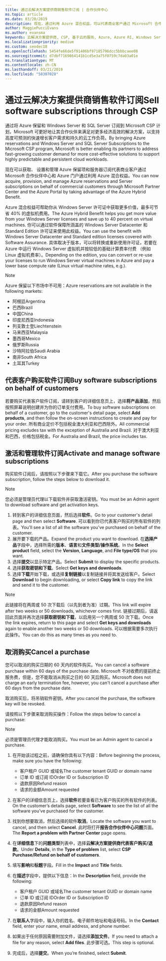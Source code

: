 ```yaml
---
title: 通过云解决方案提供商销售软件订阅 | 合作伙伴中心
ms.topic: article
ms.date: 03/20/2019
description: 现在，通过利用 Azure 混合权益，可以代表商业客户通过 Microsoft 合作伙伴中心和 Azure 门户获取、预配和管理 Azure 预留实例和服务器订阅。
author: MaggiePucciEvans
ms.author: evansma
keywords: 云解决方案提供商, CSP, 基于云的服务, Azure, Azure RI, Windows Server, SQL Server, 软件订阅
ms.localizationpriority: medium
ms.custom: seodec18
ms.openlocfilehash: 5454fe66de5f91406bf97185796dcc5bbbcaee08
ms.sourcegitcommit: d7dbf7169864141b1cd5e3a75f0759c7da03a01e
ms.translationtype: MT
ms.contentlocale: zh-CN
ms.lasthandoff: 03/21/2019
ms.locfileid: "58307028"
---
```

# <a name="sell-software-subscriptions-through-csp"></a><span data-ttu-id="f6870-104">通过云解决方案提供商销售软件订阅</span><span class="sxs-lookup"><span data-stu-id="f6870-104">Sell software subscriptions through CSP</span></span>

<span data-ttu-id="f6870-105">通过将 Azure 保留和 Windows Server 和 SQL Server 订阅到 Microsoft CSP 计划，Microsoft 可更好地让其合作伙伴来满足对更多经济高效的解决方案，以支持高度可预测的快速增长客户需求和持久的云工作负荷。</span><span class="sxs-lookup"><span data-stu-id="f6870-105">By bringing Azure reservations and Windows Server and SQL Server Subscriptions to the Microsoft CSP program, Microsoft is better enabling its partners to address fast-growing customer demand for more cost-effective solutions to support highly predictable and persistent cloud workloads.</span></span> 

<span data-ttu-id="f6870-106">现在可以获取、 设置和管理 Azure 保留项和服务器订阅代表商业客户通过 Microsoft 合作伙伴中心和 Azure 门户通过利用 Azure 混合权益。</span><span class="sxs-lookup"><span data-stu-id="f6870-106">You can now acquire, provision, and manage Azure reservations and Server subscriptions on behalf of commercial customers through Microsoft Partner Center and the Azure Portal by taking advantage of the Azure Hybrid Benefit.</span></span> 

<span data-ttu-id="f6870-107">Azure 混合权益可帮助你从 Windows Server 许可证中获取更多价值，最多可节省 40% 的虚拟机费用。</span><span class="sxs-lookup"><span data-stu-id="f6870-107">The Azure Hybrid Benefit helps you get more value from your Windows Server licenses and save up to 40 percent on virtual machines.</span></span> <span data-ttu-id="f6870-108">你可以通过软件保障所涵盖的 Windows Server Datacenter 和 Standard Edition 许可证来使用此权益。</span><span class="sxs-lookup"><span data-stu-id="f6870-108">You can use the benefit with Windows Server Datacenter and Standard edition licenses covered with Software Assurance.</span></span> <span data-ttu-id="f6870-109">具体取决于版本，可以将转换或重新使用许可证，若要在 Azure 中运行 Windows Server 虚拟机并按较低的基础计算费率付费 （例如 Linux 虚拟机费率）。</span><span class="sxs-lookup"><span data-stu-id="f6870-109">Depending on the edition, you can convert or re-use your licenses to run Windows Server virtual machines in Azure and pay a lower base compute rate (Linux virtual machine rates, e.g.).</span></span>

> [!NOTE]  
> <span data-ttu-id="f6870-110">Azure 保留以下市场中不可用：</span><span class="sxs-lookup"><span data-stu-id="f6870-110">Azure reservations are not available in the following markets:</span></span>  
> * <span data-ttu-id="f6870-111">阿根廷</span><span class="sxs-lookup"><span data-stu-id="f6870-111">Argentina</span></span>
> * <span data-ttu-id="f6870-112">巴西</span><span class="sxs-lookup"><span data-stu-id="f6870-112">Brazil</span></span>
> * <span data-ttu-id="f6870-113">中国</span><span class="sxs-lookup"><span data-stu-id="f6870-113">China</span></span>
> * <span data-ttu-id="f6870-114">印度尼西亚</span><span class="sxs-lookup"><span data-stu-id="f6870-114">Indonesia</span></span>
> * <span data-ttu-id="f6870-115">列支敦士登</span><span class="sxs-lookup"><span data-stu-id="f6870-115">Liechtenstein</span></span>
> * <span data-ttu-id="f6870-116">马来西亚</span><span class="sxs-lookup"><span data-stu-id="f6870-116">Malaysia</span></span>
> * <span data-ttu-id="f6870-117">墨西哥</span><span class="sxs-lookup"><span data-stu-id="f6870-117">Mexico</span></span>
> * <span data-ttu-id="f6870-118">俄罗斯</span><span class="sxs-lookup"><span data-stu-id="f6870-118">Russia</span></span>
> * <span data-ttu-id="f6870-119">沙特阿拉伯</span><span class="sxs-lookup"><span data-stu-id="f6870-119">Saudi Arabia</span></span>
> * <span data-ttu-id="f6870-120">南非</span><span class="sxs-lookup"><span data-stu-id="f6870-120">South Africa</span></span>
> * <span data-ttu-id="f6870-121">土耳其</span><span class="sxs-lookup"><span data-stu-id="f6870-121">Turkey</span></span>

<!--March 20, 2019 - this list of countries was correct as of today. Maggie last updated the list according to FAREAST\v-pubobb in bug 20907186.
-->

## <a name="buy-software-subscriptions-on-behalf-of-customers"></a><span data-ttu-id="f6870-122">代表客户购买软件订阅</span><span class="sxs-lookup"><span data-stu-id="f6870-122">Buy software subscriptions on behalf of customers</span></span>

<span data-ttu-id="f6870-123">若要购买代表客户软件订阅，请转到客户的详细信息页上，选择**将产品添加**，然后按照屏幕说明创建并为你的订单支付费用。</span><span class="sxs-lookup"><span data-stu-id="f6870-123">To buy software subscriptions on behalf of a customer, go to the customer's detail page, select **Add products**, and then follow the on-screen instructions to create and pay for your order.</span></span> <span data-ttu-id="f6870-124">所有商业定价不包括税金澳大利亚和巴西除外。</span><span class="sxs-lookup"><span data-stu-id="f6870-124">All commercial pricing excludes tax with the exception of Australia and Brazil.</span></span> <span data-ttu-id="f6870-125">对于澳大利亚和巴西，价格包括税金。</span><span class="sxs-lookup"><span data-stu-id="f6870-125">For Australia and Brazil, the price includes tax.</span></span>

## <a name="activate-and-manage-software-subscriptions"></a><span data-ttu-id="f6870-126">激活和管理软件订阅</span><span class="sxs-lookup"><span data-stu-id="f6870-126">Activate and manage software subscriptions</span></span>

<span data-ttu-id="f6870-127">购买软件订阅后，请按照以下步骤来下载它。</span><span class="sxs-lookup"><span data-stu-id="f6870-127">After you purchase the software subscription, follow the steps below to download it.</span></span>

>[!NOTE]
><span data-ttu-id="f6870-128">您必须是管理员代理以下载软件并获取激活密钥。</span><span class="sxs-lookup"><span data-stu-id="f6870-128">You must be an Admin agent to download software and get activation keys.</span></span>

1. <span data-ttu-id="f6870-129">转到客户的详细信息页面，然后选择**软件**。</span><span class="sxs-lookup"><span data-stu-id="f6870-129">Go to your customer's detail page and then select **Software**.</span></span> <span data-ttu-id="f6870-130">可以看到你已代表客户购买的所有软件的列表。</span><span class="sxs-lookup"><span data-stu-id="f6870-130">You’ll see a list of all the software you’ve purchased on behalf of the customer.</span></span> 
2.  <span data-ttu-id="f6870-131">展开要下载的产品。</span><span class="sxs-lookup"><span data-stu-id="f6870-131">Expand the product you want to download.</span></span> <span data-ttu-id="f6870-132">在**选择产品**字段中，选择所需的**版本**、**语言**和**文件类型/操作系统**。</span><span class="sxs-lookup"><span data-stu-id="f6870-132">In the **Select product** field, select the **Version**, **Language**, and **File type/OS** that you want.</span></span> 
3.  <span data-ttu-id="f6870-133">选择**提交**以显示特定产品。</span><span class="sxs-lookup"><span data-stu-id="f6870-133">Select **Submit** to display the specific products.</span></span> 
4.  <span data-ttu-id="f6870-134">选择**获取密钥和下载**。</span><span class="sxs-lookup"><span data-stu-id="f6870-134">Select **Get keys and downloads**.</span></span> 
5.  <span data-ttu-id="f6870-135">选择**下载**开始下载，或选择**复制链接**以复制链接并将其发送给客户。</span><span class="sxs-lookup"><span data-stu-id="f6870-135">Select **Download** to begin downloading, or select **Copy link** to copy the link and send it to the customer.</span></span> 

>[!NOTE]
><span data-ttu-id="f6870-136">此链接将在两周或 50 次下载后（以先到者为准）过期。</span><span class="sxs-lookup"><span data-stu-id="f6870-136">This link will expire after two weeks or 50 downloads, whichever comes first.</span></span> <span data-ttu-id="f6870-137">链接过期后，请返回此页面并再次选择**获取密钥和下载**，以启用另一个两周或 50 次下载。</span><span class="sxs-lookup"><span data-stu-id="f6870-137">Once the link expires, return to this page and select **Get keys and downloads** again to enable another two weeks or 50 downloads.</span></span> <span data-ttu-id="f6870-138">可以根据需要多次执行此操作。</span><span class="sxs-lookup"><span data-stu-id="f6870-138">You can do this as many times as you need to.</span></span> 

## <a name="cancel-a-purchase"></a><span data-ttu-id="f6870-139">取消购买</span><span class="sxs-lookup"><span data-stu-id="f6870-139">Cancel a purchase</span></span>

<span data-ttu-id="f6870-140">您可以取消的购买日期的 60 天内的软件购买。</span><span class="sxs-lookup"><span data-stu-id="f6870-140">You can cancel a software purchase within 60 days of the purchase date.</span></span> <span data-ttu-id="f6870-141">Microsoft 不对收费的提前终止服务费，但是，您不能取消从购买之日的 60 天后购买。</span><span class="sxs-lookup"><span data-stu-id="f6870-141">Microsoft does not charge an early termination fee, however, you can't cancel a purchase after 60 days from the purchase date.</span></span>

<span data-ttu-id="f6870-142">取消购买后，将吊销软件密钥。</span><span class="sxs-lookup"><span data-stu-id="f6870-142">After you cancel the purchase, the software key will be revoked.</span></span> 

<span data-ttu-id="f6870-143">请按照以下步骤来取消购买操作：</span><span class="sxs-lookup"><span data-stu-id="f6870-143">Follow the steps below to cancel a purchase:</span></span>

>[!NOTE]
><span data-ttu-id="f6870-144">必须是管理员代理才能取消购买。</span><span class="sxs-lookup"><span data-stu-id="f6870-144">You must be an Admin agent to cancel a purchase.</span></span> 

1.  <span data-ttu-id="f6870-145">在开始该过程之前，请确保你具有以下内容：</span><span class="sxs-lookup"><span data-stu-id="f6870-145">Before beginning the process, make sure you have the following:</span></span>
    -   <span data-ttu-id="f6870-146">客户租户 GUID 或域名</span><span class="sxs-lookup"><span data-stu-id="f6870-146">The customer tenant GUID or domain name</span></span>
    -   <span data-ttu-id="f6870-147">订单 ID 或订阅 ID</span><span class="sxs-lookup"><span data-stu-id="f6870-147">Order ID or Subscription ID</span></span>
    -   <span data-ttu-id="f6870-148">退款原因</span><span class="sxs-lookup"><span data-stu-id="f6870-148">Refund reason</span></span>
    -   <span data-ttu-id="f6870-149">请求的金额</span><span class="sxs-lookup"><span data-stu-id="f6870-149">Amount requested</span></span>

2.  <span data-ttu-id="f6870-150">在客户的详细信息页上，选择**软件**若要查看已为客户购买的所有软件的列表。</span><span class="sxs-lookup"><span data-stu-id="f6870-150">On the customer’s details page, select **Software** to see the list of all the software you’ve purchased for the customer.</span></span> 

3.  <span data-ttu-id="f6870-151">找到你想要取消，然后选择的软件**取消**。</span><span class="sxs-lookup"><span data-stu-id="f6870-151">Locate the software you want to cancel, and then select **Cancel**.</span></span> <span data-ttu-id="f6870-152">此时将打开**报告合作伙伴中心问题**页面。</span><span class="sxs-lookup"><span data-stu-id="f6870-152">The **Report a problem with Partner Center** page opens.</span></span> 

4.  <span data-ttu-id="f6870-153">在**详细信息**下的**问题类型**列表中，选择**云解决方案提供商代表客户购买/退款**。</span><span class="sxs-lookup"><span data-stu-id="f6870-153">Under **Details**, in the **Type of problem** list, select **CSP Purchase/Refund on behalf of customers**.</span></span>

5.  <span data-ttu-id="f6870-154">填写**影响**和**标题**字段。</span><span class="sxs-lookup"><span data-stu-id="f6870-154">Fill in the **Impact** and **Title** fields.</span></span> 

6.  <span data-ttu-id="f6870-155">在**描述**字段中，提供以下信息：</span><span class="sxs-lookup"><span data-stu-id="f6870-155">In the **Description** field, provide the following:</span></span> 
    -   <span data-ttu-id="f6870-156">客户租户 GUID 或域名</span><span class="sxs-lookup"><span data-stu-id="f6870-156">The customer tenant GUID or domain name</span></span>
    -   <span data-ttu-id="f6870-157">订单 ID 或订阅 ID</span><span class="sxs-lookup"><span data-stu-id="f6870-157">Order ID or Subscription ID</span></span>
    -   <span data-ttu-id="f6870-158">退款原因</span><span class="sxs-lookup"><span data-stu-id="f6870-158">Refund reason</span></span>
    -   <span data-ttu-id="f6870-159">请求的金额</span><span class="sxs-lookup"><span data-stu-id="f6870-159">Amount requested</span></span>

7.  <span data-ttu-id="f6870-160">在**联系人**字段中，输入你的姓名、电子邮件地址和电话号码。</span><span class="sxs-lookup"><span data-stu-id="f6870-160">In the **Contact** field, enter your name, email address, and phone number.</span></span> 

8.  <span data-ttu-id="f6870-161">如果出于任何原因需要附加文件，请选择**添加文件**。</span><span class="sxs-lookup"><span data-stu-id="f6870-161">If you need to attach a file for any reason, select **Add files**.</span></span> <span data-ttu-id="f6870-162">此步骤可选。</span><span class="sxs-lookup"><span data-stu-id="f6870-162">This step is optional.</span></span> 

9.  <span data-ttu-id="f6870-163">完成后，选择**提交**。</span><span class="sxs-lookup"><span data-stu-id="f6870-163">When you’re finished, select **Submit**.</span></span>
